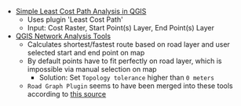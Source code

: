 - [Simple Least Cost Path Analysis in QGIS](https://www.youtube.com/watch?v=6dodHcHm7ws)
  - Uses plugin 'Least Cost Path'
  - Input: Cost Raster, Start Point(s) Layer, End Point(s) Layer
- [QGIS Network Analysis Tools](https://docs.qgis.org/3.16/en/docs/training_manual/vector_analysis/network_analysis.html)
  - Calculates shortest/fastest route based on road layer and user selected start and end point on map
  - By default points have to fit perfectly on road layer, which is impossible via manual selection on map
    - Solution: Set `Topology tolerance` higher than `0 meters`
  - `Road Graph Plugin` seems to have been merged into these tools according to [this source](https://gis.stackexchange.com/a/297243)
